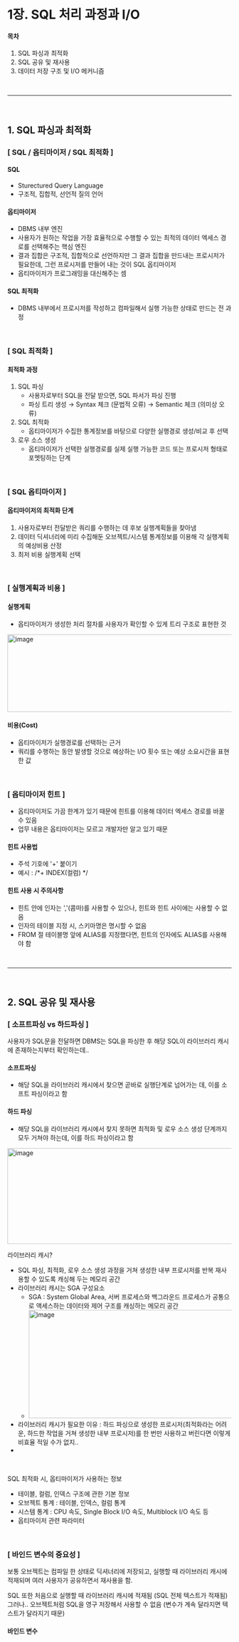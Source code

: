 # 1장. SQL 처리 과정과 I/O

#### 목차
1. SQL 파싱과 최적화
2. SQL 공유 및 재사용
3. 데이터 저장 구조 및 I/O 메커니즘

<br>

---

<br>

## 1. SQL 파싱과 최적화
### [ SQL / 옵티마이저 / SQL 최적화 ]
#### SQL
* Sturectured Query Language
* 구조적, 집합적, 선언적 질의 언어

#### 옵티마이저
* DBMS 내부 엔진
* 사용자가 원하는 작업을 가장 효율적으로 수행할 수 있는 최적의 데이터 엑세스 경로를 선택해주는 핵심 엔진
* 결과 집합은 구조적, 집합적으로 선언하지만 그 결과 집합을 만드내는 프로시저가 필요한데, 그런 프로시저를 만들어 내는 것이 SQL 옵티마이저
* 옵티마이저가 프로그래밍을 대신해주는 셈

#### SQL 최적화
* DBMS 내부에서 프로시저를 작성하고 컴파일해서 실행 가능한 상태로 만드는 전 과정

<br>

### [ SQL 최적화 ]
#### 최적화 과정
1. SQL 파싱
   * 사용자로부터 SQL을 전달 받으면, SQL 파서가 파싱 진행
   * 파싱 트리 생성 → Syntax 체크 (문법적 오류) → Semantic 체크 (의미상 오류)
2. SQL 최적화
   * 옵티마이저가 수집한 통계정보를 바탕으로 다양한 실행경로 생성/비교 후 선택
3. 로우 소스 생성
   * 옵티마이저가 선택한 실행경로를 실제 실행 가능한 코드 또는 프로시저 형태로 포멧팅하는 단계
  
<br>

### [ SQL 옵티마이저 ]
#### 옵티마이저의 최적화 단계
1. 사용자로부터 전달받은 쿼리를 수행하는 데 후보 실행계획들을 찾아냄
2. 데이터 딕셔너리에 미리 수집해둔 오브젝트/시스템 통계정보를 이용해 각 실행계획의 예상비용 산정
3. 최저 비용 실행계획 선택

<br>

### [ 실행계획과 비용 ]
#### 실행계획
* 옵티마이저가 생성한 처리 절차를 사용자가 확인할 수 있게 트리 구조로 표현한 것
<img width="549" height="174" alt="image" src="https://github.com/user-attachments/assets/26d6e05f-8339-4e9a-85f9-eed6e14affef" />

#### 비용(Cost)
* 옵티마이저가 실행경로를 선택하는 근거
* 쿼리를 수행하는 동안 발생할 것으로 예상하는 I/O 횟수 또는 예상 소요시간을 표현한 값

<br>

### [ 옵티마이저 힌트 ]
* 옵티마이저도 가끔 한계가 있기 때문에 힌트를 이용해 데이터 엑세스 경로를 바꿀 수 있음
* 업무 내용은 옵티마이저는 모르고 개발자만 알고 있기 때문
#### 힌트 사용법
* 주석 기호에 '+' 붙이기
* 예시 : /*+ INDEX(컬럼) */
#### 힌트 사용 시 주의사항
* 힌트 안에 인자는 ','(콤마)를 사용할 수 있으나, 힌트와 힌트 사이에는 사용할 수 없음
* 인자의 테이블 지정 시, 스키마명은 명시할 수 없음
* FROM 절 테이블명 앞에 ALIAS를 지정했다면, 힌트의 인자에도 ALIAS를 사용해야 함

<br>

---

<br>

## 2. SQL 공유 및 재사용
### [ 소프트파싱 vs 하드파싱 ]

사용자가 SQL문을 전달하면 DBMS는 SQL을 파싱한 후 해당 SQL이 라이브러리 캐시에 존재하는지부터 확인하는데..

#### 소프트파싱
* 해당 SQL을 라이브러리 캐시에서 찾으면 곧바로 실행단계로 넘어가는 데, 이를 소프트 파싱이라고 함

#### 하드 파싱
* 해당 SQL을 라이브러리 캐시에서 찾지 못하면 최적화 및 로우 소스 생성 단계까지 모두 거쳐야 하는데, 이를 하드 파싱이라고 함

<img width="548" height="215" alt="image" src="https://github.com/user-attachments/assets/a66e6bb2-8268-4562-9dbf-af5e11253ad6" />

<br>

라이브러리 캐시?
* SQL 파싱, 최적화, 로우 소스 생성 과정을 거쳐 생성한 내부 프로시저를 반복 재사용할 수 있도록 캐싱해 두는 메모리 공간
* 라이브러리 캐시는 SGA 구성요소
  * SGA : System Global Area, 서버 프로세스와 백그라운드 프로세스가 공통으로 액세스하는 데이터와 제어 구조를 캐싱하는 메모리 공간
  * <img width="460" height="243" alt="image" src="https://github.com/user-attachments/assets/fc10e3e5-5d56-46e6-a70c-428999f086f6" />
* 라이브러리 캐시가 필요한 이유 : 하드 파싱으로 생성한 프로시저(최적화라는 어려운, 하드한 작업을 거쳐 생성한 내부 프로시저)를 한 번만 사용하고 버린다면 이렇게 비효율 적일 수가 없지..
* 
<br>

SQL 최적화 시, 옵티마이저가 사용하는 정보
* 테이블, 컬럼, 인덱스 구조에 관한 기본 정보
* 오브젝트 통계 : 테이블, 인덱스, 컬럼 통계
* 시스템 통계 : CPU 속도, Single Block I/O 속도, Multiblock I/O 속도 등
* 옵티마이저 관련 파라미터

<br>

### [ 바인드 변수의 중요성 ]

보통 오브젝트는 컴파일 한 상태로 딕셔너리에 저장되고, 실행할 때 라이브러리 캐시에 적재되며
여러 사용자가 공유하면서 재사용을 함.

SQL 또한 처음으로 실행할 때 라이브러리 캐시에 적재됨 (SQL 전체 텍스트가 적재됨)
그러나.. 오브젝트처럼 SQL을 영구 저장해서 사용할 수 없음 (변수가 계속 달라지면 텍스트가 달라지기 때문)

#### 바인드 변수

